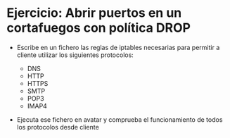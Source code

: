 # Ejercicio: Abrir puertos en un cortafuegos con política DROP

* Escribe en un fichero las reglas de iptables necesarias para permitir a cliente utilizar los siguientes protocolos:
          
    * DNS
    * HTTP
    * HTTPS
    * SMTP
    * POP3
    * IMAP4
          
* Ejecuta ese fichero en avatar y comprueba el funcionamiento de todos los protocolos desde cliente
